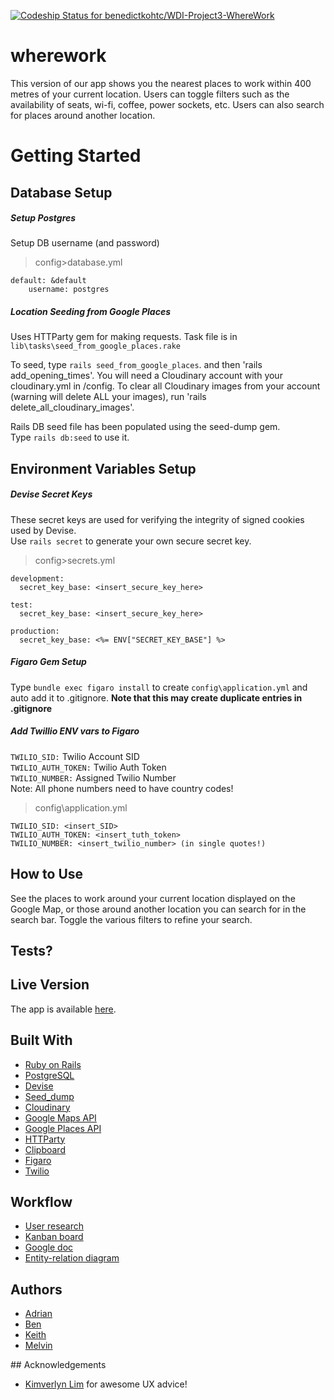 [ ![Codeship Status for benedictkohtc/WDI-Project3-WhereWork](https://app.codeship.com/projects/3e284e50-d555-0134-2621-0eb6a9a7540b/status?branch=master)](https://app.codeship.com/projects/202447)

# wherework

This version of our app shows you the nearest places to work within 400 metres of your current location. Users can toggle filters such as the availability of seats, wi-fi, coffee, power sockets, etc. Users can also search for places around another location.

# Getting Started

## Database Setup
##### Setup Postgres  
Setup DB username (and password)

> config>database.yml

    default: &default  
        username: postgres

##### Location Seeding from Google Places
Uses HTTParty gem for making requests. Task file is in `lib\tasks\seed_from_google_places.rake`

To seed, type `rails seed_from_google_places`. and then 'rails add_opening_times'. You will need a Cloudinary account with your cloudinary.yml in /config. To clear all Cloudinary images from your account (warning will delete ALL your images), run 'rails delete_all_cloudinary_images'.

Rails DB seed file has been populated using the seed-dump gem.  
Type `rails db:seed` to use it.

## Environment Variables Setup
##### Devise Secret Keys  
These secret keys are used for verifying the integrity of signed cookies used by Devise.  
Use `rails secret` to generate your own secure secret key.

> config>secrets.yml

    development:
      secret_key_base: <insert_secure_key_here>

    test:
      secret_key_base: <insert_secure_key_here>

    production:
      secret_key_base: <%= ENV["SECRET_KEY_BASE"] %>

##### Figaro Gem Setup
Type `bundle exec figaro install` to create `config\application.yml` and auto add it to .gitignore.
**Note that this may create duplicate entries in .gitignore**

##### Add Twillio ENV vars to Figaro

`TWILIO_SID:` Twilio Account SID  
`TWILIO_AUTH_TOKEN:` Twilio Auth Token  
`TWILIO_NUMBER:` Assigned Twilio Number  
Note: All phone numbers need to have country codes!

> config\application.yml

    TWILIO_SID: <insert_SID>
    TWILIO_AUTH_TOKEN: <insert_tuth_token>
    TWILIO_NUMBER: <insert_twilio_number> (in single quotes!)

## How to Use

See the places to work around your current location displayed on the Google Map, or those around another location you can search for in the search bar. Toggle the various filters to refine your search.

## Tests?



## Live Version

The app is available [here](https://wherework.herokuapp.com/).

## Built With

* [Ruby on Rails](http://rubyonrails.org/)
* [PostgreSQL](https://www.postgresql.org/)
* [Devise](https://github.com/plataformatec/devise)
* [Seed_dump](https://github.com/rroblak/seed_dump)
* [Cloudinary](http://cloudinary.com/)
* [Google Maps API](https://developers.google.com/maps/)
* [Google Places API](https://developers.google.com/places/)
* [HTTParty](https://github.com/jnunemaker/httparty)
* [Clipboard](https://github.com/sadiqmmm/clipboard-rails)
* [Figaro](https://github.com/laserlemon/figaro)
* [Twilio](https://www.twilio.com/blog/2014/02/twilio-on-rails-integrating-twilio-with-your-rails-4-app.html)

## Workflow

* [User research](https://keith152.typeform.com/report/VPGkHU/q6Mh)
* [Kanban board](https://github.com/benedictkohtc/WDI-Project3-WhereWork/projects/1)
* [Google doc](https://docs.google.com/document/d/1PbUmWwnSvtdPrSZiPnzXaiuSnuTLBZ--ZdHJ2lwt2iU/edit?ts=589d76f8)
* [Entity-relation diagram](https://docs.google.com/spreadsheets/d/1KIO_9dBhnx9fjz8PFWqbmE0VqoEK7HaTetWNnj2VTyg/edit#gid=0)

## Authors

* [Adrian](https://github.com/adrianke77)
* [Ben](https://github.com/benedictkohtc)
* [Keith](https://github.com/wekkit)
* [Melvin](https://github.com/melvinthemok)

## Acknowledgements

* [Kimverlyn Lim](https://sg.linkedin.com/in/kimverlynlim) for awesome UX advice!
